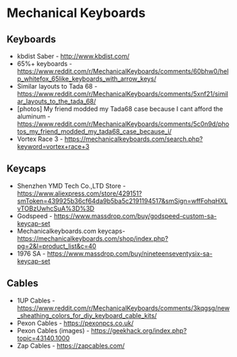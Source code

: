 # Mechanical Keyboards

## Keyboards
* kbdist Saber - http://www.kbdist.com/
* 65%+ keyboards - https://www.reddit.com/r/MechanicalKeyboards/comments/60bhw0/help_whitefox_65like_keyboards_with_arrow_keys/
* Similar layouts to Tada 68 - https://www.reddit.com/r/MechanicalKeyboards/comments/5xnf21/similar_layouts_to_the_tada_68/
* [photos] My friend modded my Tada68 case because I cant afford the aluminum - https://www.reddit.com/r/MechanicalKeyboards/comments/5c0n9d/photos_my_friend_modded_my_tada68_case_because_i/
* Vortex Race 3 - https://mechanicalkeyboards.com/search.php?keyword=vortex+race+3

## Keycaps
* Shenzhen YMD Tech Co.,LTD Store - https://www.aliexpress.com/store/429151?smToken=439925b36cf64da9b5ba5c2191194517&smSign=wffFohqHXLvTOBzUwhcSuA%3D%3D
* Godspeed - https://www.massdrop.com/buy/godspeed-custom-sa-keycap-set
* Mechanicalkeyboards.com keycaps- https://mechanicalkeyboards.com/shop/index.php?pg=2&l=product_list&c=40
* 1976 SA - https://www.massdrop.com/buy/nineteenseventysix-sa-keycap-set

## Cables
* 1UP Cables - https://www.reddit.com/r/MechanicalKeyboards/comments/3kqgsg/new_sheathing_colors_for_diy_keyboard_cable_kits/
* Pexon Cables - https://pexonpcs.co.uk/
* Pexon Cables (images) - https://geekhack.org/index.php?topic=43140.1000
* Zap Cables - https://zapcables.com/